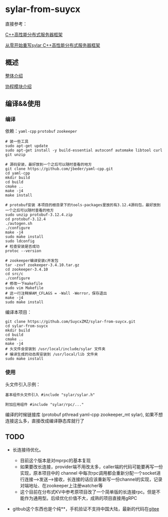 # sylar-from-suycx

直接参考：

[C++高性能分布式服务器框架](https://github.com/sylar-yin/sylar)

[从零开始重写sylar C++高性能分布式服务器框架](https://github.com/zhongluqiang/sylar-from-scratch)

## 概述

[整体介绍](docs/README.md)

[协程模块介绍](docs/suycx/README.md)

## 编译&&使用

### 编译

依赖：`yaml-cpp` `protobuf` `zookeeper`

```shell
# 装一些工具
sudo apt-get update
sudo apt-get install -y build-essential autoconf automake libtool curl git unzip

# 源码安装，最好放到一个之后可以随时查看的地方
git clone https://github.com/jbeder/yaml-cpp.git
cd yaml-cpp
mkdir build
cd build
cmake ..
make -j4
make install

# protobuf安装 本项目的根目录下的tools-packages里放的有3.12.4源码包，最好放到一个之后可以随时查看的地方
sudo unzip protobuf-3.12.4.zip
cd protobuf-3.12.4
./autogen.sh
./configure
make -j4
sudo make install
sudo ldconfig
# 检查安装是否成功
protoc --version

# zookeeper编译安装c开发包
tar -zxvf zookeeper-3.4.10.tar.gz
cd zookeeper-3.4.10
cd src/c
./configure
# 修改一下makefile
sudo vim Makefile
# 这一行注释掉AM_CFLAGS = -Wall -Werror，保存退出
make -j4
sudo make install 
```

编译本项目：

```shell
git clone https://github.com/SuycxZMZ/sylar-from-suycx.git
cd sylar-from-suycx
mkdir build
cd build
cmake ..
make -j4
# 头文件会安装到 /usr/local/include/sylar 文件夹
# 编译生成的动态库安装到 /usr/local/lib 文件夹
sudo make install 
```

### 使用

头文件引入示例：

    基本组件头文件引入 #include "sylar/sylar.h"

    附加应用组件 #include "sylar/rpc/..."

编译的时候链接库 (protobuf pthread yaml-cpp zookeeper_mt sylar), 如果不想连接这么多，直接改成编译静态库就行了

## TODO

- 长连接待优化。
  - 目前这个版本是对mprpc的基本复现
  - 如果要改长连接，provider端不用改太多，caller端的代码可能要再写一份实现，原本项目中的 channel 中每次rpc调用都会重新分配一个socket进行连接-->发送-->接收，长连接的话应该重新写一份channel的实现，记录对端地址、在zookeeper上注册watcher等
  - 这个目前在分布式KV中参考原项目改了一个简单版的长连接rpc。但是不能作为通用型。后续优化价值不大，成熟的项目直接用gRPC

- gitbub这个东西也是个纯**，手机验证不支持中国大陆，最新的代码在[gitee](https://gitee.com/suycx/sylar-from-suycx)
